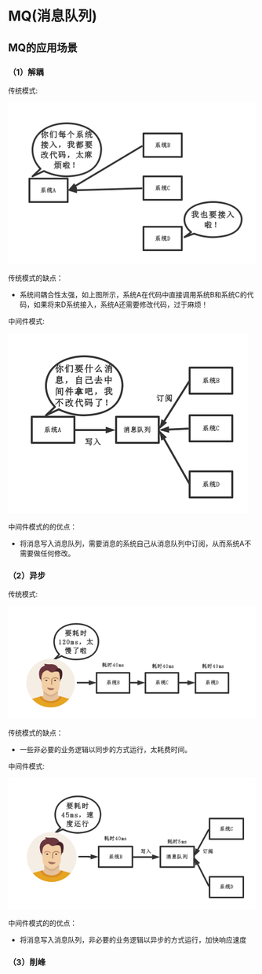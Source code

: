 # MQ(消息队列)

## MQ的应用场景

### （1）解耦
传统模式:

![](.MQ_images/4e070372.png)

传统模式的缺点：

* 系统间耦合性太强，如上图所示，系统A在代码中直接调用系统B和系统C的代码，如果将来D系统接入，系统A还需要修改代码，过于麻烦！

中间件模式:

![](.MQ_images/fb1bf42e.png)

中间件模式的的优点：

* 将消息写入消息队列，需要消息的系统自己从消息队列中订阅，从而系统A不需要做任何修改。


### （2）异步
传统模式:

![](.MQ_images/0d24d0a4.png)

传统模式的缺点：

* 一些非必要的业务逻辑以同步的方式运行，太耗费时间。

中间件模式:

![](.MQ_images/87db8b53.png)

中间件模式的的优点：

* 将消息写入消息队列，非必要的业务逻辑以异步的方式运行，加快响应速度
### （3）削峰
